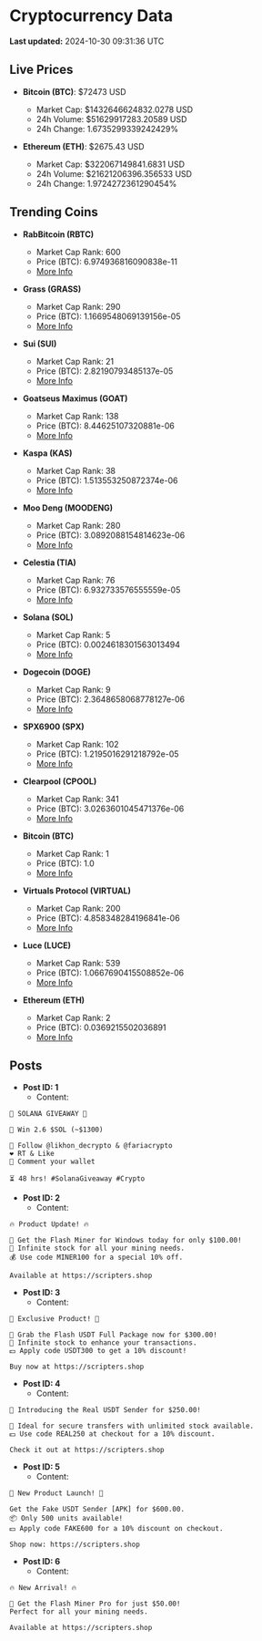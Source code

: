 # Cryptocurrency Data

**Last updated:** 2024-10-30 09:31:36 UTC

## Live Prices
- **Bitcoin (BTC)**: $72473 USD
  - Market Cap: $1432646624832.0278 USD
  - 24h Volume: $51629917283.20589 USD
  - 24h Change: 1.6735299339242429%

- **Ethereum (ETH)**: $2675.43 USD
  - Market Cap: $322067149841.6831 USD
  - 24h Volume: $21621206396.356533 USD
  - 24h Change: 1.9724272361290454%

## Trending Coins
- **RabBitcoin (RBTC)**
  - Market Cap Rank: 600
  - Price (BTC): 6.974936816090838e-11
  - [More Info](https://www.coingecko.com/en/coins/rabbitcoin)

- **Grass (GRASS)**
  - Market Cap Rank: 290
  - Price (BTC): 1.1669548069139156e-05
  - [More Info](https://www.coingecko.com/en/coins/grass)

- **Sui (SUI)**
  - Market Cap Rank: 21
  - Price (BTC): 2.82190793485137e-05
  - [More Info](https://www.coingecko.com/en/coins/sui)

- **Goatseus Maximus (GOAT)**
  - Market Cap Rank: 138
  - Price (BTC): 8.44625107320881e-06
  - [More Info](https://www.coingecko.com/en/coins/goatseus-maximus)

- **Kaspa (KAS)**
  - Market Cap Rank: 38
  - Price (BTC): 1.513553250872374e-06
  - [More Info](https://www.coingecko.com/en/coins/kaspa)

- **Moo Deng (MOODENG)**
  - Market Cap Rank: 280
  - Price (BTC): 3.0892088154814623e-06
  - [More Info](https://www.coingecko.com/en/coins/moo-deng)

- **Celestia (TIA)**
  - Market Cap Rank: 76
  - Price (BTC): 6.932733576555559e-05
  - [More Info](https://www.coingecko.com/en/coins/celestia)

- **Solana (SOL)**
  - Market Cap Rank: 5
  - Price (BTC): 0.0024618301563013494
  - [More Info](https://www.coingecko.com/en/coins/solana)

- **Dogecoin (DOGE)**
  - Market Cap Rank: 9
  - Price (BTC): 2.3648658068778127e-06
  - [More Info](https://www.coingecko.com/en/coins/dogecoin)

- **SPX6900 (SPX)**
  - Market Cap Rank: 102
  - Price (BTC): 1.2195016291218792e-05
  - [More Info](https://www.coingecko.com/en/coins/spx6900)

- **Clearpool (CPOOL)**
  - Market Cap Rank: 341
  - Price (BTC): 3.0263601045471376e-06
  - [More Info](https://www.coingecko.com/en/coins/clearpool)

- **Bitcoin (BTC)**
  - Market Cap Rank: 1
  - Price (BTC): 1.0
  - [More Info](https://www.coingecko.com/en/coins/bitcoin)

- **Virtuals Protocol (VIRTUAL)**
  - Market Cap Rank: 200
  - Price (BTC): 4.858348284196841e-06
  - [More Info](https://www.coingecko.com/en/coins/virtual-protocol)

- **Luce (LUCE)**
  - Market Cap Rank: 539
  - Price (BTC): 1.0667690415508852e-06
  - [More Info](https://www.coingecko.com/en/coins/luce)

- **Ethereum (ETH)**
  - Market Cap Rank: 2
  - Price (BTC): 0.0369215502036891
  - [More Info](https://www.coingecko.com/en/coins/ethereum)

## Posts
- **Post ID: 1**
  - Content:
```
🚀 SOLANA GIVEAWAY 🚀

🎁 Win 2.6 $SOL (~$1300)

🤝 Follow @likhon_decrypto & @fariacrypto
❤️ RT & Like
💬 Comment your wallet

⏳ 48 hrs! #SolanaGiveaway #Crypto
```

- **Post ID: 2**
  - Content:
```
🔥 Product Update! 🔥

🚀 Get the Flash Miner for Windows today for only $100.00!
🔋 Infinite stock for all your mining needs.
💰 Use code MINER100 for a special 10% off.

Available at https://scripters.shop
```

- **Post ID: 3**
  - Content:
```
🎁 Exclusive Product! 🎁

💸 Grab the Flash USDT Full Package now for $300.00!
🎉 Infinite stock to enhance your transactions.
💵 Apply code USDT300 to get a 10% discount!

Buy now at https://scripters.shop
```

- **Post ID: 4**
  - Content:
```
💎 Introducing the Real USDT Sender for $250.00!

💼 Ideal for secure transfers with unlimited stock available.
💵 Use code REAL250 at checkout for a 10% discount.

Check it out at https://scripters.shop
```

- **Post ID: 5**
  - Content:
```
🚀 New Product Launch! 🚀

Get the Fake USDT Sender [APK] for $600.00.
📦 Only 500 units available!
💵 Apply code FAKE600 for a 10% discount on checkout.

Shop now: https://scripters.shop
```

- **Post ID: 6**
  - Content:
```
🔥 New Arrival! 🔥

💸 Get the Flash Miner Pro for just $50.00!
Perfect for all your mining needs.

Available at https://scripters.shop
```

